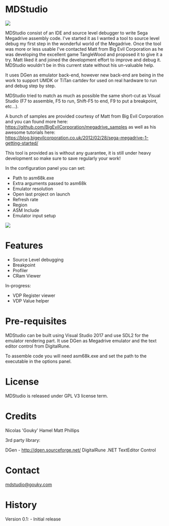 
# MDStudio

![](https://github.com/gouky/MDStudio/blob/master/MDStudio.png)

MDStudio consist of an IDE and source level debugger to write Sega Megadrive assembly code. I've started it as I wanted a tool to source level debug my first step in the wonderful world of the Megadrive. Once the tool was more or less usable I've contacted Matt from Big Evil Corporation as he was developing the excellent game TangleWood and proposed it to give it a try. Matt liked it and joined the development effort to improve and debug it. MDStudio wouldn't be in this current state without his un-valuable help.

It uses DGen as emulator back-end, however new back-end are being in the work to support UMDK or TiTan cartdev for used on real hardware to run and debug step by step.

MDStudio tried to match as much as possible the same short-cut as Visual Studio (F7 to assemble, F5 to run, Shift-F5 to end, F9 to put a breakpoint, etc...).

A bunch of samples are provided courtesy of Matt from Big Evil Corporation and you can found more here: https://github.com/BigEvilCorporation/megadrive_samples as well as his awesome tutorials here: https://blog.bigevilcorporation.co.uk/2012/02/28/sega-megadrive-1-getting-started/

This tool is provided as is without any guarantee, it is still under heavy development so make sure to save regularly your work! 

In the configuration panel you can set:
- Path to asm68k.exe
- Extra arguments passed to asm68k
- Emulator resolution
- Open last project on launch
- Refresh rate
- Region
- ASM Include
- Emulator input setup

![](https://github.com/gouky/MDStudio/blob/master/mdstudio_screen.jpg)

# Features

- Source Level debugging
- Breakpoint
- Profiler
- CRam Viewer

In-progress:
- VDP Register viewer
- VDP Value helper

# Pre-requisites

MDStudio can be built using Visual Studio 2017 and use SDL2 for the emulator rendering part. It use DGen as Megadrive emulator and the text editor control from DigitalRune.

To assemble code you will need asm68k.exe and set the path to the executable in the options panel.

# License

MDStudio is released under GPL V3 license term.

# Credits

Nicolas 'Gouky' Hamel
Matt Phillips

3rd party library:

DGen - http://dgen.sourceforge.net/
DigitalRune .NET TextEditor Control

# Contact

mdstudio@gouky.com

# History

Version 0.1:
	- Initial release
